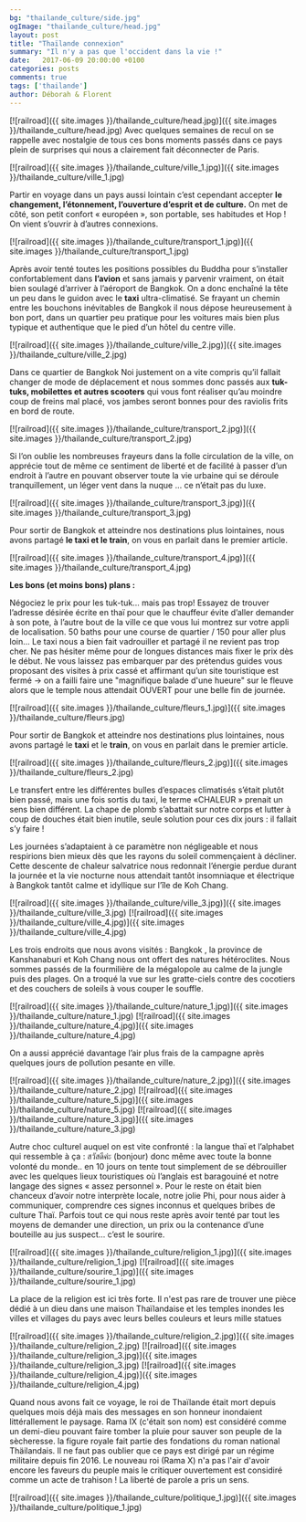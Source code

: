 ```yaml
---
bg: "thailande_culture/side.jpg"
ogImage: "thailande_culture/head.jpg"
layout: post
title: "Thaïlande connexion"
summary: "Il n'y a pas que l'occident dans la vie !"
date:   2017-06-09 20:00:00 +0100
categories: posts
comments: true
tags: ['thailande']
author: Déborah & Florent
---
```

[![railroad]({{ site.images }}/thailande_culture/head.jpg)]({{ site.images }}/thailande_culture/head.jpg)
Avec quelques semaines de recul on se rappelle avec nostalgie de tous ces bons moments passés dans ce pays plein de surprises qui nous a clairement fait déconnecter de Paris.

[![railroad]({{ site.images }}/thailande_culture/ville_1.jpg)]({{ site.images }}/thailande_culture/ville_1.jpg)

Partir en voyage dans un pays aussi lointain c’est cependant accepter **le changement, l’étonnement, l’ouverture d’esprit et de culture.** On met de côté, son petit confort « européen », son portable, ses habitudes et Hop ! On vient s’ouvrir à d’autres connexions.

[![railroad]({{ site.images }}/thailande_culture/transport_1.jpg)]({{ site.images }}/thailande_culture/transport_1.jpg)

Après avoir tenté toutes les positions possibles du Buddha pour s’installer confortablement dans **l’avion** et sans jamais y parvenir vraiment, on était bien soulagé d’arriver à l’aéroport de Bangkok. On a donc enchaîné la tête un peu dans le guidon avec le **taxi** ultra-climatisé. Se frayant un chemin entre les bouchons inévitables de Bangkok il nous dépose heureusement à bon port, dans un  quartier peu pratique pour les voitures mais bien plus typique et authentique que le pied d’un hôtel du centre ville.

[![railroad]({{ site.images }}/thailande_culture/ville_2.jpg)]({{ site.images }}/thailande_culture/ville_2.jpg)

Dans ce quartier de Bangkok Noi justement on a vite compris qu’il fallait changer de mode de déplacement et nous sommes donc passés aux **tuk-tuks, mobilettes et autres scooters** qui vous font réaliser qu’au moindre coup de freins mal placé, vos jambes seront bonnes pour des raviolis frits en bord de route. 

[![railroad]({{ site.images }}/thailande_culture/transport_2.jpg)]({{ site.images }}/thailande_culture/transport_2.jpg)

Si l’on oublie les nombreuses frayeurs dans la folle circulation de la ville, on apprécie tout de même ce sentiment de liberté et de facilité à passer d’un endroit à l’autre en pouvant observer toute la vie urbaine qui se déroule tranquillement, un léger vent dans la nuque … ce n’était pas du luxe.

[![railroad]({{ site.images }}/thailande_culture/transport_3.jpg)]({{ site.images }}/thailande_culture/transport_3.jpg)

Pour sortir de Bangkok et atteindre nos destinations plus lointaines, nous avons partagé **le taxi et le train**, on vous en parlait dans le premier article. 

[![railroad]({{ site.images }}/thailande_culture/transport_4.jpg)]({{ site.images }}/thailande_culture/transport_4.jpg)

**Les bons (et moins bons) plans :**

Négociez le prix pour les tuk-tuk... mais pas trop!
Essayez de trouver l’adresse désirée écrite en thaï pour que le chauffeur évite d’aller demander à son pote, à l’autre bout de la ville ce que vous lui montrez sur votre appli de localisation.
50 baths pour une course de quartier / 150 pour aller plus loin...
Le taxi nous a bien fait vadrouiller et partagé il ne revient pas trop cher. Ne pas hésiter même pour de longues distances mais fixer le prix dès le début.
Ne vous laissez pas embarquer par des prétendus guides vous proposant des visites à prix cassé et affirmant qu’un site touristique est fermé -> on a failli faire une "magnifique balade d'une hueure" sur le fleuve alors que le temple nous attendait OUVERT pour une belle fin de journée.


[![railroad]({{ site.images }}/thailande_culture/fleurs_1.jpg)]({{ site.images }}/thailande_culture/fleurs.jpg)

Pour sortir de Bangkok et atteindre nos destinations plus lointaines, nous avons partagé le **taxi** et le **train**, on vous en parlait dans le premier article.
 
[![railroad]({{ site.images }}/thailande_culture/fleurs_2.jpg)]({{ site.images }}/thailande_culture/fleurs_2.jpg)
 
 Le transfert entre les différentes bulles d’espaces climatisés s’était plutôt bien passé, mais une fois sortis du taxi, le terme «CHALEUR » prenait un sens bien différent. La chape de plomb s’abattait sur notre corps et lutter à coup de douches était bien inutile, seule solution pour ces dix jours : il fallait s’y faire !
 
 
 Les journées s’adaptaient à ce paramètre non négligeable et nous respirions bien mieux dès que les rayons du soleil commençaient à décliner. Cette descente de chaleur salvatrice nous redonnait l’énergie perdue durant la journée et la vie nocturne nous attendait tantôt insomniaque et électrique à Bangkok tantôt calme et idyllique sur l’île de Koh Chang.
  
[![railroad]({{ site.images }}/thailande_culture/ville_3.jpg)]({{ site.images }}/thailande_culture/ville_3.jpg)
[![railroad]({{ site.images }}/thailande_culture/ville_4.jpg)]({{ site.images }}/thailande_culture/ville_4.jpg)

Les trois endroits que nous avons visités : Bangkok , la province de Kanshanaburi et Koh Chang 
nous ont offert des natures hétéroclites. Nous sommes passés de la fourmilière de la mégalopole au calme de la jungle puis des plages. On a troqué la vue sur les gratte-ciels contre des cocotiers et des couchers de soleils à vous couper le souffle.
 
[![railroad]({{ site.images }}/thailande_culture/nature_1.jpg)]({{ site.images }}/thailande_culture/nature_1.jpg)
[![railroad]({{ site.images }}/thailande_culture/nature_4.jpg)]({{ site.images }}/thailande_culture/nature_4.jpg)

On a aussi apprécié davantage l’air plus frais de la campagne après quelques jours de pollution pesante en ville.

[![railroad]({{ site.images }}/thailande_culture/nature_2.jpg)]({{ site.images }}/thailande_culture/nature_2.jpg)
[![railroad]({{ site.images }}/thailande_culture/nature_5.jpg)]({{ site.images }}/thailande_culture/nature_5.jpg)
[![railroad]({{ site.images }}/thailande_culture/nature_3.jpg)]({{ site.images }}/thailande_culture/nature_3.jpg)

Autre choc culturel auquel on est vite confronté : la langue thaï et l’alphabet qui ressemble à ça : สวัสดีค่ะ  (bonjour) donc même avec toute la bonne volonté du monde.. en 10 jours on tente tout simplement de se débrouiller avec les quelques lieux touristiques où l’anglais est baragouiné et notre langage des signes « assez personnel ». Pour le reste on était bien chanceux d’avoir notre interprète locale, notre jolie Phi, pour nous aider à communiquer, comprendre ces signes inconnus et quelques bribes de culture Thaï. Parfois tout ce qui nous reste après avoir tenté par tout les moyens de demander une direction, un prix ou la contenance d’une bouteille au jus suspect… c’est le sourire.

[![railroad]({{ site.images }}/thailande_culture/religion_1.jpg)]({{ site.images }}/thailande_culture/religion_1.jpg)
[![railroad]({{ site.images }}/thailande_culture/sourire_1.jpg)]({{ site.images }}/thailande_culture/sourire_1.jpg)

La place de la religion est ici très forte. Il n'est pas rare de trouver une pièce dédié à un dieu dans une maison Thaïlandaise et les temples inondes les villes et villages du pays avec leurs belles couleurs et leurs mille statues

[![railroad]({{ site.images }}/thailande_culture/religion_2.jpg)]({{ site.images }}/thailande_culture/religion_2.jpg)
[![railroad]({{ site.images }}/thailande_culture/religion_3.jpg)]({{ site.images }}/thailande_culture/religion_3.jpg)
[![railroad]({{ site.images }}/thailande_culture/religion_4.jpg)]({{ site.images }}/thailande_culture/religion_4.jpg)

Quand nous avons fait ce voyage, le roi de Thaïlande était mort depuis quelques mois déjà mais des messages en son honneur inondaient littérallement le paysage. Rama IX (c'était son nom) est considéré comme un demi-dieu pouvant faire tomber la pluie pour sauver son peuple de la sècheresse. la figure royale fait partie des fondations du roman national Thäilandais. Il ne faut pas oublier que ce pays est dirigé par un régime militaire depuis fin 2016. Le nouveau roi (Rama X) n'a pas l'air d'avoir encore les faveurs du peuple mais le critiquer ouvertement est considiré comme un acte de trahison ! La liberté de parole a pris un sens.

[![railroad]({{ site.images }}/thailande_culture/politique_1.jpg)]({{ site.images }}/thailande_culture/politique_1.jpg)
 
 



